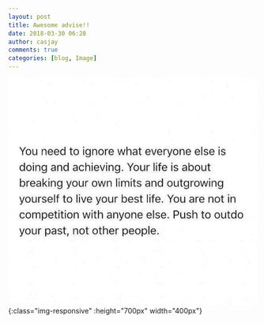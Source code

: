 ```yaml
---
layout: post
title: Awesome advise!!
date: 2018-03-30 06:28
author: casjay
comments: true
categories: [blog, Image]
---
```


![Image](https://raw.githubusercontent.com/malaks-us/jason/master/wp-content/uploads/2018/03/wp-15224056984164037387169785346015.jpg){:class="img-responsive" :height="700px" width="400px"}  
